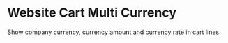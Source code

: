 # Website Cart Multi Currency

Show company currency, currency amount and currency rate in cart lines.